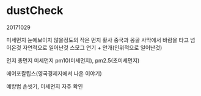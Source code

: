 # dustCheck
20171029

미세먼지 눈에보이지 않을정도의 작은 먼지
황사 중국과 몽골 사막에서 바람을 타고 넘어온것 자연적으로 일어난것
스모그 연기 + 안개(인위적으로 일어난것)

먼지
총먼지
미세먼지
pm10(미세먼지), pm2.5(초미세먼지)

에어포칼립스(영국경제지에서 나온 이야기)

예방법 손씻기, 미세먼지 자주 확인
